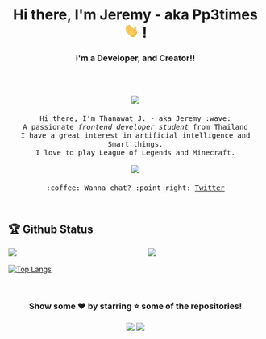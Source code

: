 <!-- ![](https://raw.githubusercontent.com/halfrost/halfrost/master/icons/header_.png) -->

<h1 align="center"> Hi there, I'm Jeremy - aka Pp3times <img src="https://raw.githubusercontent.com/ABSphreak/ABSphreak/master/gifs/Hi.gif" width="30px"> ! </h1>

<!-- [![Website](https://img.shields.io/website?label=jrm.codingtime.dev&style=for-the-badge&url=https%3A%2F%2Fjrm.codingtime.com)](https://jrm.codingtime.dev/) -->

<h3 align="center">I'm a Developer, and Creator!!</h3><br /><br />
<!-- <img width="50%" align="right" alt="Github Image" src="https://raw.githubusercontent.com/onimur/.github/master/.resources/git-header.svg" /> -->

<!-- ![age](https://img.shields.io/badge/age-19-blue)
![focus](https://img.shields.io/badge/focus-FullStack-brightgreen)
![living](https://img.shields.io/badge/living-Thailand-3c9)
<samp>
- 🔭 I just start my developer way
- 🌱 I’m currently learning everything 🤣
- 👯 I’m looking to collaborate with other content creators
- 🥅 2021 Goals: Contribute more to Open Source projects and become a Full Stack Developer
- ⚡ Fun fact: I love to play game for get inspiration..
</samp> -->

<p align="center">
  <img src="https://user-images.githubusercontent.com/5679180/79618120-0daffb80-80be-11ea-819e-d2b0fa904d07.gif" width="27px">
  <br><br>
  <samp>
    Hi there, I'm Thanawat J. - aka Jeremy :wave:<br>
<!--     I'm a <em>Web Developer</em> and <em>Student</em>.<br> -->
    A passionate <em>frontend developer</em> <em>student</em> from Thailand <br>
    I have a great interest in artificial intelligence and Smart things.<br>
    I love to play League of Legends and Minecraft.<br>
    <br><img src="https://komarev.com/ghpvc/?username=pp3times&color=007aff&style=flat&label=Profile+Views">
<!--     <br><br>:coffee: Wanna chat? :point_right: <a href="https://www.instagram.com/Pp_3times/">Instagram</a> -->
    <br><br>:coffee: Wanna chat? :point_right: <a href="https://twitter.com/Jrm_3times">Twitter</a>
  </samp>
</p>


<br />
<!-- ### Connect with me:

[<img align="left" alt="jrm.codingtime.com" width="22px" src="https://raw.githubusercontent.com/iconic/open-iconic/master/svg/globe.svg" />][website]
[<img align="left" alt="pp3times | Twitter" width="22px" src="https://cdn.jsdelivr.net/npm/simple-icons@v3/icons/twitter.svg" />][twitter]
[<img align="left" alt="pp3times | Instagram" width="22px" src="https://cdn.jsdelivr.net/npm/simple-icons@v3/icons/instagram.svg" />][instagram]

<br />
<br /> -->

<!-- ### Languages and Tools:

<img align="left" alt="Visual Studio Code" width="26px" src="https://raw.githubusercontent.com/github/explore/80688e429a7d4ef2fca1e82350fe8e3517d3494d/topics/visual-studio-code/visual-studio-code.png" />
<img align="left" alt="HTML5" width="26px" src="https://raw.githubusercontent.com/github/explore/80688e429a7d4ef2fca1e82350fe8e3517d3494d/topics/html/html.png" />
<img align="left" alt="CSS3" width="26px" src="https://raw.githubusercontent.com/github/explore/80688e429a7d4ef2fca1e82350fe8e3517d3494d/topics/css/css.png" />
<img align="left" alt="Sass" width="26px" src="https://raw.githubusercontent.com/github/explore/80688e429a7d4ef2fca1e82350fe8e3517d3494d/topics/sass/sass.png" />
<img align="left" alt="JavaScript" width="26px" src="https://raw.githubusercontent.com/github/explore/80688e429a7d4ef2fca1e82350fe8e3517d3494d/topics/javascript/javascript.png" />
<img align="left" alt="React" width="26px" src="https://raw.githubusercontent.com/github/explore/80688e429a7d4ef2fca1e82350fe8e3517d3494d/topics/react/react.png" />
<img align="left" alt="Node.js" width="26px" src="https://raw.githubusercontent.com/github/explore/80688e429a7d4ef2fca1e82350fe8e3517d3494d/topics/nodejs/nodejs.png" />
<img align="left" alt="Deno" width="26px" src="https://raw.githubusercontent.com/github/explore/361e2821e2dea67711cde99c9c40ed357061cf27/topics/deno/deno.png" />
<img align="left" alt="SQL" width="26px" src="https://raw.githubusercontent.com/github/explore/80688e429a7d4ef2fca1e82350fe8e3517d3494d/topics/sql/sql.png" />
<img align="left" alt="MySQL" width="26px" src="https://raw.githubusercontent.com/github/explore/80688e429a7d4ef2fca1e82350fe8e3517d3494d/topics/mysql/mysql.png" />
<img align="left" alt="MongoDB" width="26px" src="https://raw.githubusercontent.com/github/explore/80688e429a7d4ef2fca1e82350fe8e3517d3494d/topics/mongodb/mongodb.png" />
<img align="left" alt="Git" width="26px" src="https://raw.githubusercontent.com/github/explore/80688e429a7d4ef2fca1e82350fe8e3517d3494d/topics/git/git.png" />
<img align="left" alt="GitHub" width="26px" src="https://raw.githubusercontent.com/github/explore/78df643247d429f6cc873026c0622819ad797942/topics/github/github.png" />
<img align="left" alt="Terminal" width="26px" src="https://raw.githubusercontent.com/github/explore/80688e429a7d4ef2fca1e82350fe8e3517d3494d/topics/terminal/terminal.png" />

<br />
<br /> -->

<!-- ## 👨‍💻 Languages and Tools

<div align="center">
  
<img src="https://github.com/Subhampreet/Subhampreet/blob/master/logos/c++.png?raw=true" height="44" width="44">
<img src="https://github.com/Subhampreet/Subhampreet/blob/master/logos/python.png?raw=true" height="44" width="44">
<img src="https://github.com/Subhampreet/Subhampreet/blob/master/logos/JS.png?raw=true" height="44" width="44">
<img src="https://cdn.iconscout.com/icon/free/png-512/node-js-1174925.png" height="24" width="44">
<img src="https://github.com/Subhampreet/Subhampreet/blob/master/logos/css.png?raw=true" height="44" width="44">
<img src="https://github.com/Subhampreet/Subhampreet/blob/master/logos/html.png?raw=true" height="44" width="44">
<!-- <img src="https://github.com/Subhampreet/Subhampreet/blob/master/logos/django.jpg?raw=true" height="60" width="60"> -->
<!-- <img src="https://img.icons8.com/color/452/mongodb.png" height="60" width="60"> --

<br>

<img src="https://github.com/Subhampreet/Subhampreet/blob/master/logos/react.png?raw=true" height="44" width="44">
<img src="https://github.com/Subhampreet/Subhampreet/blob/master/logos/php.png?raw=true" height="44" width="44">
<img src="https://github.com/Subhampreet/Subhampreet/blob/master/logos/sql.png?raw=true" height="44" width="44">
<img src="https://github.com/Subhampreet/Subhampreet/blob/master/logos/git.png?raw=true" height="44" width="44">
<img src="https://github.com/Subhampreet/Subhampreet/blob/master/logos/vs.png?raw=true" height="44" width="44">
<img src="https://github.com/Subhampreet/Subhampreet/blob/master/logos/bootstrap.png?raw=true" height="44" width="44">
<img height="44" src="https://raw.githubusercontent.com/github/explore/80688e429a7d4ef2fca1e82350fe8e3517d3494d/topics/firebase/firebase.png">

</div>

<br > -->


<!-- <summary>:zap: GitHub Stats</summary><br />

[![pp3times's GitHub stats](https://github-readme-stats.vercel.app/api?username=pp3times&show_icons=true&theme=dracula)](https://github.com/anuraghazra/github-readme-stats)

 -->
 
 
 ## 🏆 Github Status

<img  src="https://github-readme-stats.vercel.app/api?username=pp3times&show_icons=true&hide_border=true&theme=dracula" width="45%" align="right" >

<img  src="https://github-readme-streak-stats.herokuapp.com/?user=pp3times&theme=dracula" width="45%" >

[![Top Langs](https://github-readme-stats.vercel.app/api/top-langs/?username=anuraghazra&layout=compact)](https://github.com/anuraghazra/github-readme-stats)


<br>

<div align="center">


### Show some ❤️ by starring ⭐ some of the repositories!


<!-- [<img src="https://img.shields.io/badge/linkedin-%230077B5.svg?&style=for-the-badge&logo=linkedin&logoColor=white">](https://www.linkedin.com/in/subhampreet-mohanty-534b9b1a9/) -->
[<img src="https://img.shields.io/badge/instagram-%23E4405F.svg?&style=for-the-badge&logo=instagram&logoColor=white">](https://www.instagram.com/pp_3times/)
[<img src="https://img.shields.io/badge/facebook-%231877F2.svg?&style=for-the-badge&logo=facebook&logoColor=white">](https://www.facebook.com/Poom3times/)
<!-- [<img src="https://img.shields.io/badge/Portfolio-%23000000.svg?&style=for-the-badge">](https://subhampreet-mohanty-6cdeb.web.app/) -->

</div>







<!-- <details>
  <summary>:zap: Recent GitHub Activity</summary>
   -->
<!--START_SECTION:activity-->
<!-- 1. 🗣 Merged PR in [Greenpeace-Project](https://github.com/pp3times/Green-peace) -->
<!-- 2. 🎉 Merged PR [#1](https://github.com/codeSTACKr/portfolio-sass/pull/1) in [codeSTACKr/portfolio-sass](https://github.com/codeSTACKr/portfolio-sass)
3. 🗣 Commented on [#10](https://github.com/codeSTACKr/codestackr-vscode-theme/issues/10) in [codeSTACKr/codestackr-vscode-theme](https://github.com/codeSTACKr/codestackr-vscode-theme)
4. 🗣 Commented on [#11](https://github.com/codeSTACKr/codestackr-vscode-theme/issues/11) in [codeSTACKr/codestackr-vscode-theme](https://github.com/codeSTACKr/codestackr-vscode-theme)
5. ❌ Closed PR [#1](https://github.com/codeSTACKr/spotify-now-playing/pull/1) in [codeSTACKr/spotify-now-playing](https://github.com/codeSTACKr/spotify-now-playing) -->
<!--END_SECTION:activity-->
<!-- 
</details> -->
<!--
**pp3times/pp3times** is a ✨ _special_ ✨ repository because its `README.md` (this file) appears on your GitHub profile.

Here are some ideas to get you started:

- 🔭 I’m currently working on ...
- 🌱 I’m currently learning ...
- 👯 I’m looking to collaborate on ...
- 🤔 I’m looking for help with ...
- 💬 Ask me about ...
- 📫 How to reach me: ...
- 😄 Pronouns: ...
- ⚡ Fun fact: ...
-->
